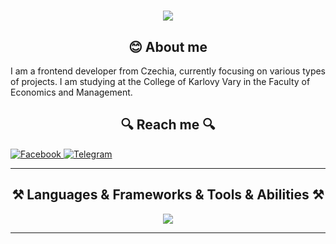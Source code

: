 <h1 align="center">
  <a href="https://git.io/typing-svg">
    <img src="https://readme-typing-svg.herokuapp.com/?lines=Hello,+There!+👋;I+am+Frontend+Dev....;Nice+to+meet+you!&center=true&size=30">
  </a>
</h1>
<h2 align="center"> 😊 About me</h2>
<p>
  I am a frontend developer from Czechia, currently focusing on various types of projects. I am studying at the College of Karlovy Vary in the Faculty of Economics and Management.
</p>
<h2 align="center">🔍 Reach me 🔍</h2>
<p>
  <a href="https://www.facebook.com/profile.php?id=100090431087658" target="_blank">
    <img src="https://img.shields.io/badge/Facebook-%231877F2.svg?style=for-the-badge&logo=Facebook&logoColor=white" alt="Facebook">
  </a>
  <a href="https://t.me/akapullkko" target="_blank">
    <img src="https://img.shields.io/badge/Telegram-2CA5E0?style=for-the-badge&logo=telegram&logoColor=white" alt="Telegram">
  </a>
</p>
<hr>
<h2 align="center">⚒️ Languages & Frameworks & Tools & Abilities ⚒️</h2>
<p align="center">
  <a href="https://skillicons.dev">
    <img src="https://skillicons.dev/icons?i=git,js,ts,react,css,html,vim,npm,nextjs,tailwind,figma,nodejs,prisma,docker,postgresql" />
  </a>
</p>
<hr>


